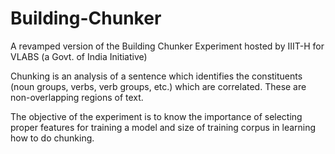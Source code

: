 # Building-Chunker
A revamped version of the Building Chunker Experiment hosted by IIIT-H for VLABS (a Govt. of India Initiative)

Chunking is an analysis of a sentence which identifies the constituents (noun groups, verbs, verb groups, etc.) which are correlated. These are non-overlapping regions of text.

The objective of the experiment is to know the importance of selecting proper features for training a model and size of training corpus in learning how to do chunking.